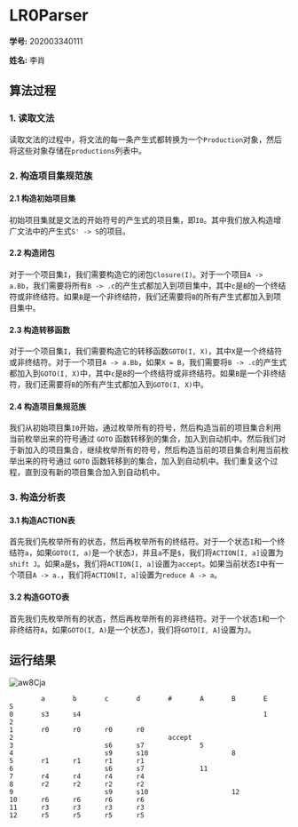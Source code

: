 # LR0Parser

**学号:** 202003340111 

**姓名:** 李肖

## 算法过程

### 1. 读取文法

读取文法的过程中，将文法的每一条产生式都转换为一个`Production`对象，然后将这些对象存储在`productions`列表中。

### 2. 构造项目集规范族

#### 2.1 构造初始项目集

初始项目集就是文法的开始符号的产生式的项目集，即`I0`。其中我们放入构造增广文法中的产生式`S' -> S`的项目。

#### 2.2 构造闭包

对于一个项目集`I`，我们需要构造它的闭包`Closure(I)`。对于一个项目`A -> a.Bb`，我们需要将所有`B -> .c`的产生式都加入到项目集中，其中`c`是`B`的一个终结符或非终结符。如果`B`是一个非终结符，我们还需要将`B`的所有产生式都加入到项目集中。

#### 2.3 构造转移函数

对于一个项目集`I`，我们需要构造它的转移函数`GOTO(I, X)`，其中`X`是一个终结符或非终结符。对于一个项目`A -> a.Bb`，如果`X = B`，我们需要将`B -> .c`的产生式都加入到`GOTO(I, X)`中，其中`c`是`B`的一个终结符或非终结符。如果`B`是一个非终结符，我们还需要将`B`的所有产生式都加入到`GOTO(I, X)`中。

#### 2.4 构造项目集规范族

我们从初始项目集`I0`开始，通过枚举所有的符号，然后构造当前的项目集合利用当前枚举出来的符号通过 `GOTO` 函数转移到的集合，加入到自动机中。然后我们对于新加入的项目集合，继续枚举所有的符号，然后构造当前的项目集合利用当前枚举出来的符号通过 `GOTO` 函数转移到的集合，加入到自动机中。我们重复这个过程，直到没有新的项目集合加入到自动机中。

### 3. 构造分析表

#### 3.1 构造ACTION表

首先我们先枚举所有的状态，然后再枚举所有的终结符。对于一个状态`I`和一个终结符`a`，如果`GOTO(I, a)`是一个状态`J`，并且`a`不是`$`，我们将`ACTION[I, a]`设置为`shift J`。如果`a`是`$`，我们将`ACTION[I, a]`设置为`accept`。如果当前状态`I`中有一个项目`A -> a.`，我们将`ACTION[I, a]`设置为`reduce A -> a`。

#### 3.2 构造GOTO表

首先我们先枚举所有的状态，然后再枚举所有的非终结符。对于一个状态`I`和一个非终结符`A`，如果`GOTO(I, A)`是一个状态`J`，我们将`GOTO[I, A]`设置为`J`。

## 运行结果

![aw8Cja](https://picture-1303128679.cos.ap-shanghai.myqcloud.com/uPic/aw8Cja.png)

```
        a       b       c       d       #       A       B       E       S
0       s3      s4                                              1       2
1       r0      r0      r0      r0
2                                       accept
3                       s6      s7              5
4                       s9      s10                     8
5       r1      r1      r1      r1
6                       s6      s7              11
7       r4      r4      r4      r4
8       r2      r2      r2      r2
9                       s9      s10                     12
10      r6      r6      r6      r6
11      r3      r3      r3      r3
12      r5      r5      r5      r5                                      
```
